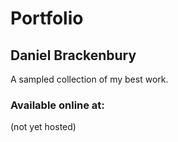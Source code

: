 # Portfolio
## Daniel Brackenbury

A sampled collection of my best work.

### Available online at:
(not yet hosted)
